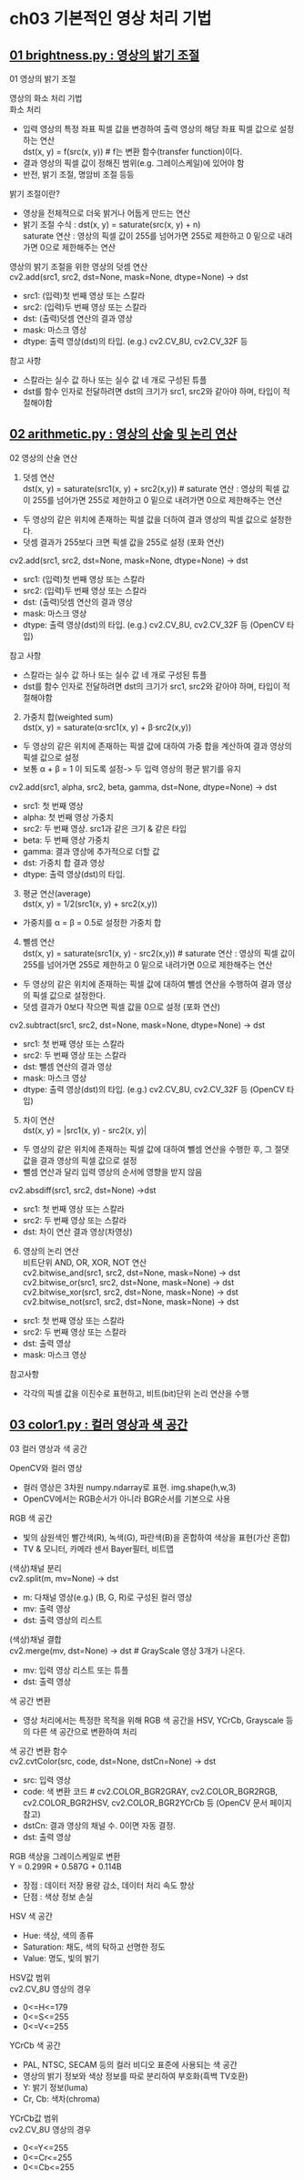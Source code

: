 # ch03 기본적인 영상 처리 기법

## [01 brightness.py : 영상의 밝기 조절](https://github.com/MingyuKim-2933/OpenCV-self-study/blob/main/ch03/brightness.py)
01 영상의 밝기 조절  

영상의 화소 처리 기법  
화소 처리  
- 입력 영상의 특정 좌표 픽셀 값을 변경하여 출력 영상의 해당 좌표 픽셀 값으로 설정하는 연산  
  dst(x, y) = f(src(x, y))  # f는 변환 함수(transfer function)이다.  
- 결과 영상의 픽셀 값이 정해진 범위(e.g. 그레이스케일)에 있어야 함  
- 반전, 밝기 조절, 명암비 조절 등등  

밝기 조절이란?   
- 영상을 전체적으로 더욱 밝거나 어둡게 만드는 연산  
- 밝기 조절 수식 : dst(x, y) = saturate(src(x, y) + n)  
  saturate 연산 : 영상의 픽셀 값이 255를 넘어가면 255로 제한하고 0 밑으로 내려가면 0으로 제한해주는 연산  
  
영상의 밝기 조절을 위한 영상의 덧셈 연산  
cv2.add(src1, src2, dst=None, mask=None, dtype=None) -> dst  
- src1: (입력)첫 번째 영상 또는 스칼라  
- src2: (입력)두 번째 영상 또는 스칼라  
- dst: (출력)덧셈 연산의 결과 영상  
- mask: 마스크 영상  
- dtype: 출력 영상(dst)의 타입. (e.g.) cv2.CV_8U, cv2.CV_32F 등  

참고 사항  
- 스칼라는 실수 값 하나 또는 실수 값 네 개로 구성된 튜플  
- dst를 함수 인자로 전달하려면 dst의 크기가 src1, src2와 같아야 하며, 타입이 적절해야함  

## [02 arithmetic.py : 영상의 산술 및 논리 연산](https://github.com/MingyuKim-2933/OpenCV-self-study/blob/main/ch03/arithmetic.py) 
02 영상의 산술 연산  

1) 덧셈 연산  
dst(x, y) = saturate(src1(x, y) + src2(x,y)) # saturate 연산 : 영상의 픽셀 값이 255를 넘어가면 255로 제한하고 0 밑으로 내려가면 0으로 제한해주는 연산  
- 두 영상의 같은 위치에 존재하는 픽셀 값을 더하여 결과 영상의 픽셀 값으로 설정한다.  
- 덧셈 결과가 255보다 크면 픽셀 값을 255로 설정 (포화 연산)  

cv2.add(src1, src2, dst=None, mask=None, dtype=None) -> dst  
- src1: (입력)첫 번째 영상 또는 스칼라  
- src2: (입력)두 번째 영상 또는 스칼라  
- dst: (출력)덧셈 연산의 결과 영상  
- mask: 마스크 영상  
- dtype: 출력 영상(dst)의 타입. (e.g.) cv2.CV_8U, cv2.CV_32F 등 (OpenCV 타입)  

참고 사항  
- 스칼라는 실수 값 하나 또는 실수 값 네 개로 구성된 튜플  
- dst를 함수 인자로 전달하려면 dst의 크기가 src1, src2와 같아야 하며, 타입이 적절해야함  

2) 가중치 합(weighted sum)  
dst(x, y) = saturate(α·src1(x, y) + β·src2(x,y))  
- 두 영상의 같은 위치에 존재하는 픽셀 값에 대하여 가중 합을 계산하여 결과 영상의 픽셀 값으로 설정  
- 보통 α + β = 1 이 되도록 설정-> 두 입력 영상의 평균 밝기를 유지  

cv2.add(src1, alpha, src2, beta, gamma, dst=None, dtype=None) -> dst  
- src1: 첫 번째 영상  
- alpha: 첫 번째 영상 가중치  
- src2: 두 번째 영상. src1과 같은 크기 & 같은 타입  
- beta: 두 번째 영상 가중치  
- gamma:  결과 영상에 추가적으로 더할 값  
- dst: 가중치 합 결과 영상  
- dtype: 출력 영상(dst)의 타입. 
 
3) 평균 연산(average)  
dst(x, y) = 1/2(src1(x, y) + src2(x,y))  
- 가중치를 α = β = 0.5로 설정한 가중치 합  

4) 뺄셈 연산  
dst(x, y) = saturate(src1(x, y) - src2(x,y)) # saturate 연산 : 영상의 픽셀 값이 255를 넘어가면 255로 제한하고 0 밑으로 내려가면 0으로 제한해주는 연산  
- 두 영상의 같은 위치에 존재하는 픽셀 값에 대하여 뺄셈 연산을 수행하여 결과 영상의 픽셀 값으로 설정한다.  
- 덧셈 결과가 0보다 작으면 픽셀 값을 0으로 설정 (포화 연산)  

cv2.subtract(src1, src2, dst=None, mask=None, dtype=None) -> dst  
- src1: 첫 번째 영상 또는 스칼라  
- src2: 두 번째 영상 또는 스칼라  
- dst: 뺄셈 연산의 결과 영상  
- mask: 마스크 영상  
- dtype: 출력 영상(dst)의 타입. (e.g.) cv2.CV_8U, cv2.CV_32F 등 (OpenCV 타입)  

5) 차이 연산  
dst(x, y) = |src1(x, y) - src2(x, y)|  
- 두 영상의 같은 위치에 존재하는 픽셀 값에 대하여 뺄셈 연산을 수행한 후, 그 절댓값을 결과 영상의 픽셀 값으로 설정  
- 뺄셈 연산과 달리 입력 영상의 순서에 영향을 받지 않음  

cv2.absdiff(src1, src2, dst=None) ->dst  
- src1: 첫 번째 영상 또는 스칼라  
- src2: 두 번째 영상 또는 스칼라  
- dst: 차이 연산 결과 영상(차영상)  

6) 영상의 논리 연산  
비트단위 AND, OR, XOR, NOT 연산  
cv2.bitwise_and(src1, src2, dst=None, mask=None) -> dst   
cv2.bitwise_or(src1, src2, dst=None, mask=None) -> dst   
cv2.bitwise_xor(src1, src2, dst=None, mask=None) -> dst  
cv2.bitwise_not(src1, src2, dst=None, mask=None) -> dst  

- src1: 첫 번째 영상 또는 스칼라  
- src2: 두 번째 영상 또는 스칼라  
- dst: 출력 영상  
- mask: 마스크 영상  

참고사항  
- 각각의 픽셀 값을 이진수로 표현하고, 비트(bit)단위 논리 연산을 수행  

## [03 color1.py : 컬러 영상과 색 공간](https://github.com/MingyuKim-2933/OpenCV-self-study/blob/main/ch03/color1.py) 
03 컬러 영상과 색 공간

OpenCV와 컬러 영상  
- 컬러 영상은 3차원 numpy.ndarray로 표현. img.shape(h,w,3)  
- OpenCV에서는 RGB순서가 아니라 BGR순서를 기본으로 사용  

RGB 색 공간  
- 빛의 삼원색인 빨간색(R), 녹색(G), 파란색(B)을 혼합하여 색상을 표현(가산 혼합)  
- TV & 모니터, 카메라 센서 Bayer필터, 비트맵  

(색상)채널 분리  
cv2.split(m, mv=None) -> dst  
- m: 다채널 영상(e.g.) (B, G, R)로 구성된 컬러 영상  
- mv: 출력 영상  
- dst: 출력 영상의 리스트  

(색상)채널 결합  
cv2.merge(mv, dst=None) -> dst  # GrayScale 영상 3개가 나온다.  
- mv: 입력 영상 리스트 또는 튜플  
- dst: 출력 영상  

색 공간 변환  
- 영상 처리에서는 특정한 목적을 위해 RGB 색 공간을 HSV, YCrCb, Grayscale 등의 다른 색 공간으로 변환하여 처리  

색 공간 변환 함수  
cv2.cvtColor(src, code, dst=None, dstCn=None) -> dst  
- src: 입력 영상  
- code: 색 변환 코드  # cv2.COLOR_BGR2GRAY, cv2.COLOR_BGR2RGB, cv2.COLOR_BGR2HSV, cv2.COLOR_BGR2YCrCb 등 (OpenCV 문서 페이지 참고)  
- dstCn: 결과 영상의 채널 수. 0이면 자동 결정.  
- dst: 출력 영상  

RGB 색상을 그레이스케일로 변환  
Y = 0.299R + 0.587G + 0.114B  
- 장점 : 데이터 저장 용량 감소, 데이터 처리 속도 향상  
- 단점 : 색상 정보 손실  

HSV 색 공간  
- Hue: 색상, 색의 종류  
- Saturation: 채도, 색의 탁하고 선명한 정도  
- Value: 명도, 빛의 밝기  
 
HSV값 범위  
cv2.CV_8U 영상의 경우  
- 0<=H<=179  
- 0<=S<=255  
- 0<=V<=255  

YCrCb 색 공간  
- PAL, NTSC, SECAM 등의 컬러 비디오 표준에 사용되는 색 공간  
- 영상의 밝기 정보와 색상 정보를 따로 분리하여 부호화(흑백 TV호환)  
- Y: 밝기 정보(luma)  
- Cr, Cb: 색차(chroma)  

YCrCb값 범위  
cv2.CV_8U 영상의 경우  
- 0<=Y<=255  
- 0<=Cr<=255  
- 0<=Cb<=255  
